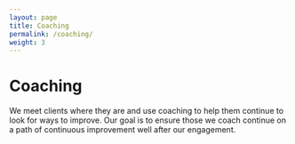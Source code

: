```yaml
---
layout: page
title: Coaching
permalink: /coaching/
weight: 3
---
```


# **Coaching**

We meet clients where they are and use coaching to help them continue to look for ways to improve.
Our goal is to ensure those we coach continue on a path of continuous improvement well after our engagement.